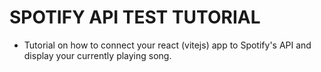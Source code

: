 # SPOTIFY API TEST TUTORIAL

- Tutorial on how to connect your react (vitejs) app to Spotify's API and display your currently playing song.
